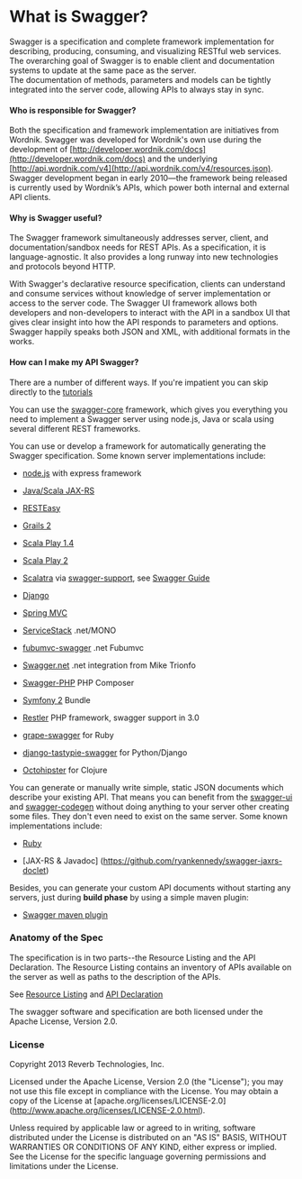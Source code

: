 What is Swagger?
==========

Swagger is a specification and complete framework implementation for describing, producing, 
consuming, and visualizing RESTful web services.  The overarching goal of Swagger is to 
enable client and documentation systems to update at the same pace as the server.  
The documentation of methods, parameters and models can be tightly integrated into the 
server code, allowing APIs to always stay in sync.

#### Who is responsible for Swagger?
Both the specification and framework implementation are initiatives from Wordnik.  Swagger 
was developed for Wordnik's own use during the development of [http://developer.wordnik.com/docs](http://developer.wordnik.com/docs) 
and the underlying [http://api.wordnik.com/v4](http://api.wordnik.com/v4/resources.json).  Swagger development began in early 2010—the 
framework being released is currently used by Wordnik’s APIs, which power both internal and external API clients.

#### Why is Swagger useful?
The Swagger framework simultaneously addresses server, client, and documentation/sandbox 
needs for REST APIs.  As a specification, it is language-agnostic.  It also provides a 
long runway into new technologies and protocols beyond HTTP.

With Swagger's declarative resource specification, clients can understand and consume services 
without knowledge of server implementation or access to the server code.  The Swagger UI 
framework allows both developers and non-developers to interact with the API in 
a sandbox UI that gives clear insight into how the API responds to parameters and options.
Swagger happily speaks both JSON and XML, with additional formats in the works.

#### How can I make my API Swagger?
There are a number of different ways.  If you're impatient you can skip directly to the [tutorials](wiki/tutorial)

You can use the [swagger-core](http://github.com/wordnik/swagger-core) framework,
which gives you everything you need to implement a Swagger server using node.js, Java or scala 
using several different REST frameworks.

You can use or develop a framework for automatically generating the Swagger specification.
Some known server implementations include:

- [node.js](https://github.com/wordnik/swagger-node-express) with express framework

- [Java/Scala JAX-RS](https://github.com/wordnik/swagger-core/tree/master/modules/swagger-jaxrs)

- [RESTEasy](http://www.jboss.org/resteasy)

- [Grails 2](http://grails.org)

- [Scala Play 1.4](https://github.com/wordnik/swagger-core/tree/master/modules/swagger-play)

- [Scala Play 2](https://github.com/wordnik/swagger-core/tree/master/modules/swagger-play2)

- [Scalatra](http://www.scalatra.org/) via [swagger-support](https://github.com/scalatra/scalatra/tree/master/swagger/src/main/scala/org/scalatra/swagger), see [Swagger Guide](http://www.scalatra.org/2.2/guides/swagger.html)

- [Django](https://github.com/marcgibbons/django-rest-swagger)

- [Spring MVC](https://github.com/martypitt/swagger-springmvc)

- [ServiceStack](https://github.com/ServiceStack/ServiceStack) .net/MONO

- [fubumvc-swagger](https://github.com/KevM/fubumvc-swagger) .net Fubumvc

- [Swagger.net](https://github.com/miketrionfo/Swagger.Net) .net integration from Mike Trionfo

- [Swagger-PHP](http://packagist.org/packages/zircote/swagger-php) PHP Composer

- [Symfony 2](https://github.com/nelmio/NelmioApiDocBundle) Bundle

- [Restler](https://github.com/Luracast/Restler) PHP framework, swagger support in 3.0

- [grape-swagger](https://github.com/tim-vandecasteele/grape-swagger) for Ruby

- [django-tastypie-swagger](https://github.com/concentricsky/django-tastypie-swagger) for Python/Django

- [Octohipster](https://github.com/myfreeweb/octohipster) for Clojure

You can generate or manually write simple, static JSON documents which describe your existing 
API.  That means you can benefit from the [swagger-ui](http://github.com/wordnik/swagger-ui) and [swagger-codegen](http://github.com/wordnik/swagger-codegen) without
doing anything to your server other creating some files.  They don't even need to exist on the same
server.  Some known implementations include:

- [Ruby](https://github.com/solso/source2swagger)

- [JAX-RS & Javadoc] (https://github.com/ryankennedy/swagger-jaxrs-doclet)

Besides, you can generate your custom API documents without starting any servers, just during **build phase** by using a simple maven plugin:

- [Swagger maven plugin](https://github.com/kongchen/swagger-maven-plugin)

### Anatomy of the Spec

The specification is in two parts--the Resource Listing and the API Declaration.  The
Resource Listing contains an inventory of APIs available on the server as well as paths
to the description of the APIs.

See [Resource Listing](https://github.com/wordnik/swagger-core/wiki/Resource-Listing) and [API Declaration](https://github.com/wordnik/swagger-core/wiki/API-Declaration)

The swagger software and specification are both licensed under the Apache License, Version 2.0.

### License

Copyright 2013 Reverb Technologies, Inc.

Licensed under the Apache License, Version 2.0 (the "License"); you may not use this file except in compliance with the License. You may obtain a copy of the License at [apache.org/licenses/LICENSE-2.0] (http://www.apache.org/licenses/LICENSE-2.0.html).

Unless required by applicable law or agreed to in writing, software distributed under the License is distributed on an "AS IS" BASIS, WITHOUT WARRANTIES OR CONDITIONS OF ANY KIND, either express or implied. See the License for the specific language governing permissions and limitations under the License. 